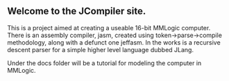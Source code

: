 ## Welcome to the JCompiler site.

This is a project aimed at creating a useable 16-bit MMLogic computer.
There is an assembly compiler, jasm, created using token->parse->compile methodology, along with a defunct one jeffasm.
In the works is a recursive descent parser for a simple higher level language dubbed JLang.

Under the docs folder will be a tutorial for modeling the computer in MMLogic.
